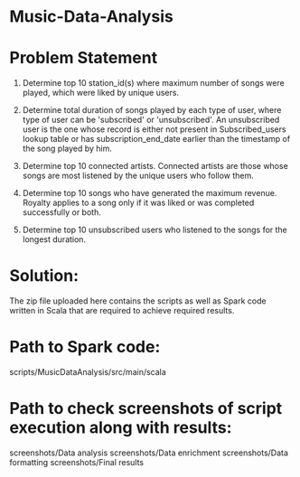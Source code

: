 # Music-Data-Analysis

# Problem Statement

1. Determine top 10 station_id(s) where maximum number of songs were played, which were liked by unique users.

2. Determine total duration of songs played by each type of user, where type of user can be 'subscribed' or 'unsubscribed'. An unsubscribed user is the one whose record is either not present in Subscribed_users lookup table or has subscription_end_date earlier than the timestamp of the song played by him.

3. Determine top 10 connected artists. Connected artists are those whose songs are most listened by the unique users who follow them.

4. Determine top 10 songs who have generated the maximum revenue. Royalty applies to a song only if it was liked or was completed successfully or both.

5. Determine top 10 unsubscribed users who listened to the songs for the longest duration.

# Solution:

The zip file uploaded here contains the scripts as well as Spark code written in Scala that are required to achieve required results.

# Path to Spark code:

scripts/MusicDataAnalysis/src/main/scala

# Path to check screenshots of script execution along with results:

screenshots/Data analysis
screenshots/Data enrichment
screenshots/Data formatting
screenshots/Final results
